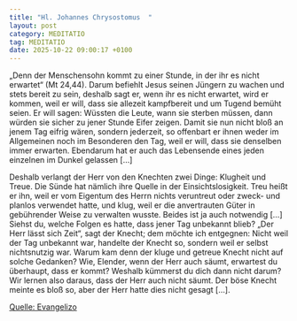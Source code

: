 ```yaml
---
title: "Hl. Johannes Chrysostomus  "
layout: post
category: MEDITATIO
tag: MEDITATIO
date: 2025-10-22 09:00:17 +0100
---
```

„Denn der Menschensohn kommt zu einer Stunde, in der ihr es nicht erwartet“ (Mt 24,44). Darum befiehlt Jesus seinen Jüngern zu wachen und stets bereit zu sein, deshalb sagt er, wenn ihr es nicht erwartet, wird er kommen, weil er will, dass sie allezeit kampfbereit und um Tugend bemüht seien.<!--more--> Er will sagen: Wüssten die Leute, wann sie sterben müssen, dann würden sie sicher zu jener Stunde Eifer zeigen. Damit sie nun nicht bloß an jenem Tag eifrig wären, sondern jederzeit, so offenbart er ihnen weder im Allgemeinen noch im Besonderen den Tag, weil er will, dass sie denselben immer erwarten. Ebendarum hat er auch das Lebensende eines jeden einzelnen im Dunkel gelassen […]

Deshalb verlangt der Herr von den Knechten zwei Dinge: Klugheit und Treue. Die Sünde hat nämlich ihre Quelle in der Einsichtslosigkeit. Treu heißt er ihn, weil er vom Eigentum des Herrn nichts veruntreut oder zweck- und planlos verwendet hatte, und klug, weil er die anvertrauten Güter in gebührender Weise zu verwalten wusste. Beides ist ja auch notwendig […] Siehst du, welche Folgen es hatte, dass jener Tag unbekannt blieb? „Der Herr lässt sich Zeit“, sagt der Knecht; dem möchte ich entgegnen: Nicht weil der Tag unbekannt war, handelte der Knecht so, sondern weil er selbst nichtsnutzig war. Warum kam denn der kluge und getreue Knecht nicht auf solche Gedanken? Wie, Elender, wenn der Herr auch säumt, erwartest du überhaupt, dass er kommt? Weshalb kümmerst du dich dann nicht darum? Wir lernen also daraus, dass der Herr auch nicht säumt. Der böse Knecht meinte es bloß so, aber der Herr hatte dies nicht gesagt […].


[Quelle: Evangelizo](https://evangeliumtagfuertag.org/DE/gospel)